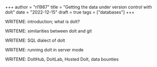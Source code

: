 +++
author = "rl1987"
title = "Getting the data under version control with dolt"
date = "2022-12-15"
draft = true
tags = ["databases"]
+++

WRITEME: introduction; what is dolt?

WRITEME: similarities between dolt and git

WRITEME: SQL dialect of dolt

WRITEME: running dolt in server mode

WRITEME: DoltHub, DoltLab, Hosted Dolt, data bounties
